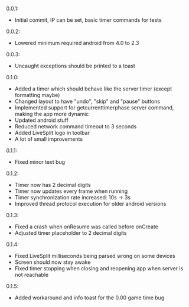 0.0.1:
- Initial commit, IP can be set, basic timer commands for tests

0.0.2:
- Lowered minimum required android from 4.0 to 2.3

0.0.3:
- Uncaught exceptions should be printed to a toast

0.1.0:
- Added a timer which should behave like the server timer (except formatting maybe)
- Changed layout to have "undo", "skip" and "pause" buttons
- Implemented support for getcurrenttimerphase server command, making the app more dynamic
- Updated android stuff
- Reduced network command timeout to 3 seconds
- Added LiveSplit logo in toolbar
- A lot of small improvements

0.1.1:
- Fixed minor text bug

0.1.2:
- Timer now has 2 decimal digits
- Timer now updates every frame when running
- Timer synchronization rate increased: 10s -> 3s
- Improved thread protocol execution for older android versions

0.1.3:
- Fixed a crash when onResume was called before onCreate
- Adjusted timer placeholder to 2 decimal digits

0.1.4:
- Fixed LiveSplit milliseconds being parsed wrong on some devices
- Screen should now stay awake
- Fixed timer stopping when closing and reopening app when server is not reachable

0.1.5:
- Added workaround and info toast for the 0.00 game time bug

